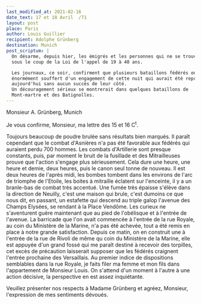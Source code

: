 ```yaml
---
last_modified_at: 2021-02-16
date_text: 17 et 18 Avril  /71
layout: post
place: Paris
author: Louis Guillier
recipient: Adolphe Grünberg
destination: Munich
post_scriptum: |
  On désarme, depuis hier, les émigrés et les personnes qui ne se trouvent pas
  sous le coup de la Loi de l'appel de 19 à 40 ans.

  Les journaux, ce soir, confirment que plusieurs bataillons fédérés ont
  énormément souffert d'un engagement de cette nuit qui aurait été repris
  aujourd'hui sans aucun succès de leur côté.
  Un découragement sérieux se montrerait dans quelques bataillons de
  Mont-martre et des Batignolles.
---
```


Monsieur A. Grünberg, Munich

Je vous confirme, Monsieur, ma lettre des 15 et 16 C<sup>t</sup>.

Toujours beaucoup de poudre brulée sans résultats bien marqués.
Il paraît cependant que le combat d'Asnières n'a pas été favorable aux fédérés
qui auraient perdu 700 hommes.
Les combats d'Artillerie sont presque constants, puis, par moment le bruit de
la fusillade et des Mitrailleuses prouve que l'action s'engage plus
sérieusement.
Cela dure une heure, une heure et demie, deux heures, puis le canon seul tonne
de nouveau.
Il est deux heures de l'après midi, les bombes tombent dans les environs de
l'arc de triomphe de l'Etoile, les boites à mitraille éclatent sur l'enceinte,
il y a un branle-bas de combat très accentué.
Une fumée très épaisse s'élève dans la direction de Neuilly, c'est une maison
qui brule, c'est dumoins ce que nous dit, en passant, un estafette qui descend
au triple galop l'avenue des Champs Elysées, se rendant à la Place Vendôme.
Les curieux ne s'aventurent guère maintenant que au pied de l'obélisque et
à l'entrée de l'avenue.
La barricade que l'on avait commencée à l'entrée de la rue Royale, au coin du
Ministère de la Marine, n'a pas été achevée, tout a été remis en place à notre
grande satisfaction.
Depuis ce matin, on en construit une à l'entrée de la rue de Rivoli de même 
qu coin du Ministère de la Marine, elle est appuyée d'un grand fossé qui me
paraît destiné à recevoir des torpilles, cet excès de précaution laisserait
supposer que les fédérés craignent l'entrée prochaine des Versaillais.
Au premier indice de dispositions semblables dans la rue Royale, je faits filer
ma femme et mon fils dans l'appartement de Monsieur Louis.
On s'attend d'un moment à l'autre à une action décisive, la perspective en est
assez inquiétante.

Veuillez présenter nos respects à Madame Grünberg et agréez, Monsieur,
l'expression de mes sentiments dévoués.
